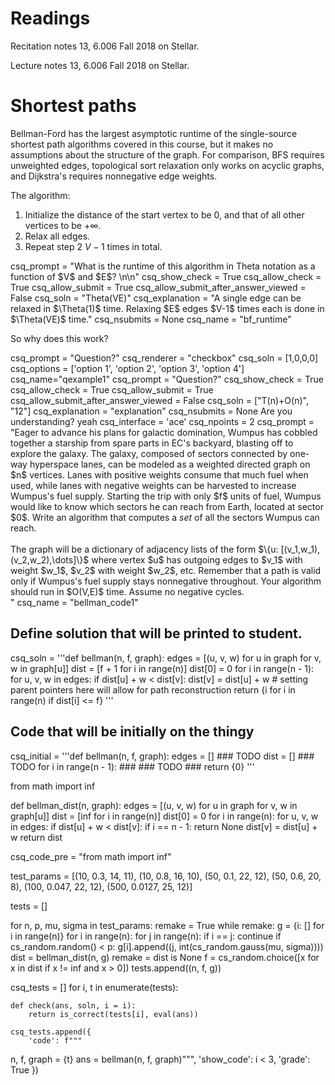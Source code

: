 # Readings 
Recitation notes 13, 6.006 Fall 2018 on Stellar.

Lecture notes 13, 6.006 Fall 2018 on Stellar.
# Shortest paths


Bellman-Ford has the largest asymptotic runtime of the single-source shortest path algorithms covered in this course, but it makes no assumptions about the structure of the graph. For comparison, BFS requires unweighted edges, topological sort relaxation only works on acyclic graphs, and Dijkstra's requires nonnegative edge weights.

The algorithm:

1. Initialize the distance of the start vertex to be 0, and that of all other vertices to be $+\infty$.
2. Relax all edges.
3. Repeat step 2 $V-1$ times in total.

<question expression>
csq_prompt = "What is the runtime of this algorithm in Theta notation as a function of $V$ and $E$?   \n\n"
csq_show_check = True
csq_allow_check = True
csq_allow_submit = True
csq_allow_submit_after_answer_viewed = False
csq_soln = "Theta(VE)"
csq_explanation = "A single edge can be relaxed in $\Theta(1)$ time. Relaxing $E$ edges $V-1$ times each is done in $\Theta(VE)$ time."
csq_nsubmits = None
csq_name = "bf_runtime"
</question>

So why does this work? 

<question multiplechoice>
csq_prompt = "Question?"
csq_renderer = "checkbox"
csq_soln = [1,0,0,0]
csq_options =  ['option 1',
'option 2',
'option 3',
'option 4']
csq_name="qexample1"
</question>


<question expression>
csq_prompt = "Question?"
csq_show_check = True
csq_allow_check = True
csq_allow_submit = True
csq_allow_submit_after_answer_viewed = False
csq_soln = ["T(n)+O(n)", "12"]
csq_explanation = "explanation"
csq_nsubmits = None
</question>

<checkyourself>
Are you understanding?
<showhide>
yeah
</showhide>
</checkyourself>



<question pythoncode>
csq_interface = 'ace'
csq_npoints = 2
csq_prompt = "Eager to advance his plans for galactic domination, Wumpus has cobbled together a starship from spare parts in EC's backyard, blasting off to explore the galaxy. The galaxy, composed of sectors connected by one-way hyperspace lanes, can be modeled as a weighted directed graph on $n$ vertices. Lanes with positive weights consume that much fuel when used, while lanes with negative weights can be harvested to increase Wumpus's fuel supply. Starting the trip with only $f$ units of fuel, Wumpus would like to know which sectors he can reach from Earth, located at sector $0$. Write an algorithm that computes a <i>set</i> of all the sectors Wumpus can reach.<br><br>The graph will be a dictionary of adjacency lists of the form $\{u: [(v_1,w_1),(v_2,w_2),\dots]\}$ where vertex $u$ has outgoing edges to $v_1$ with weight $w_1$, $v_2$ with weight $w_2$, etc. Remember that a path is valid only if Wumpus's fuel supply stays nonnegative throughout. Your algorithm should run in $O(V,E)$ time. Assume no negative cycles.<br>"
csq_name = "bellman_code1"

## Define solution that will be printed to student.
csq_soln = '''def bellman(n, f, graph):
    edges = [(u, v, w) for u in graph for v, w in graph[u]]
    dist = [f + 1 for i in range(n)]
    dist[0] = 0
    for i in range(n - 1):
        for u, v, w in edges:
            if dist[u] + w < dist[v]:
                dist[v] = dist[u] + w
                # setting parent pointers here will allow for path reconstruction
    return {i for i in range(n) if dist[i] <= f}
'''

## Code that will be initially on the thingy
csq_initial = '''def bellman(n, f, graph):
    edges = [] ### TODO
    dist = [] ### TODO
    for i in range(n - 1):
        ###
        ### TODO
        ###
    return {0}
'''

from math import inf

def bellman_dist(n, graph):
    edges = [(u, v, w) for u in graph for v, w in graph[u]]
    dist = [inf for i in range(n)]
    dist[0] = 0
    for i in range(n):
        for u, v, w in edges:
            if dist[u] + w < dist[v]:
                if i == n - 1:
                    return None
                dist[v] = dist[u] + w
    return dist

csq_code_pre = "from math import inf"

test_params = [(10, 0.3, 14, 11),
        (10, 0.8, 16, 10),
        (50, 0.1, 22, 12),
        (50, 0.6, 20, 8),
        (100, 0.047, 22, 12),
        (500, 0.0127, 25, 12)]

tests = []

for n, p, mu, sigma in test_params:
    remake = True
    while remake:
        g = {i: [] for i in range(n)}
        for i in range(n):
            for j in range(n):
                if i == j:
                    continue
                if cs_random.random() < p:
                    g[i].append((j, int(cs_random.gauss(mu, sigma))))
        dist = bellman_dist(n, g)
        remake = dist is None
    f = cs_random.choice([x for x in dist if x != inf and x > 0])
    tests.append((n, f, g))


csq_tests = []
for i, t in enumerate(tests):

    def check(ans, soln, i = i):
        return is_correct(tests[i], eval(ans))
        
    csq_tests.append({
        'code': f"""
n, f, graph = {t}
ans = bellman(n, f, graph)""",
        'show_code': i < 3,
        'grade': True
    })
</question>

